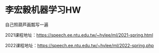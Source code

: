 # 李宏毅机器学习HW

自己照葫芦画瓢写一遍

2021课程地址：https://speech.ee.ntu.edu.tw/~hylee/ml/2021-spring.html

2022课程地址：https://speech.ee.ntu.edu.tw/~hylee/ml/2022-spring.php